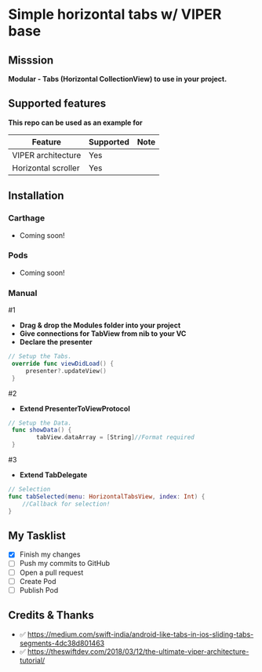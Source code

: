 # Simple horizontal tabs w/ VIPER base

## Misssion 
__Modular - Tabs (Horizontal CollectionView) to use in your project.__

## Supported features
__This repo can be used as an example for__

| Feature                        | Supported | Note                                            |
| ------------------------------ | --------- | ----------------------------------------------- |
| VIPER architecture             | Yes       |                                                 |
| Horizontal scroller            | Yes       |                                                 |


## Installation
### Carthage
- Coming soon!

### Pods
- Coming soon!

### Manual
#1

* __Drag & drop the Modules folder into your project__
* __Give connections for TabView from nib to your VC__
* __Declare the presenter__

```swift
// Setup the Tabs.
 override func viewDidLoad() {
	 presenter?.updateView()
 }
```
#2
* __Extend PresenterToViewProtocol__

```swift
// Setup the Data.
 func showData() {
        tabView.dataArray = [String]//Format required
 }
```

#3
* __Extend TabDelegate__

```swift
// Selection
func tabSelected(menu: HorizontalTabsView, index: Int) {
	//Callback for selection!
}
```

## My Tasklist
- [x] Finish my changes
- [ ] Push my commits to GitHub
- [ ] Open a pull request
- [ ] Create Pod
- [ ] Publish Pod

## Credits & Thanks
- ✅ https://medium.com/swift-india/android-like-tabs-in-ios-sliding-tabs-segments-4dc38d801463
- ✅ https://theswiftdev.com/2018/03/12/the-ultimate-viper-architecture-tutorial/



